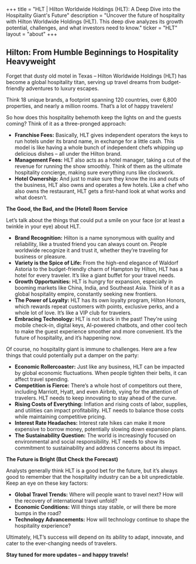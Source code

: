 +++
title = "HLT |  Hilton Worldwide Holdings (HLT): A Deep Dive into the Hospitality Giant's Future"
description = "Uncover the future of hospitality with Hilton Worldwide Holdings (HLT). This deep dive analyzes its growth potential, challenges, and what investors need to know."
ticker = "HLT"
layout = "about"
+++

        


## Hilton: From Humble Beginnings to Hospitality Heavyweight

Forget that dusty old motel in Texas – Hilton Worldwide Holdings (HLT) has become a global hospitality titan, serving up travel dreams from budget-friendly adventures to luxury escapes. 

Think 18 unique brands, a footprint spanning 120 countries, over 6,800 properties, and nearly a million rooms. That’s a lot of happy travelers!

So how does this hospitality behemoth keep the lights on and the guests coming?  Think of it as a three-pronged approach:

* **Franchise Fees:** Basically, HLT gives independent operators the keys to run hotels under its brand name, in exchange for a little cash. This model is like having a whole bunch of independent chefs whipping up delicious dishes – all under the Hilton brand.
* **Management Fees:** HLT also acts as a hotel manager, taking a cut of the revenue for running the show smoothly. Think of them as the ultimate hospitality concierge, making sure everything runs like clockwork.
* **Hotel Ownership:** And just to make sure they know the ins and outs of the business, HLT also owns and operates a few hotels.  Like a chef who also owns the restaurant, HLT gets a first-hand look at what works and what doesn’t.

**The Good, the Bad, and the (Hotel) Room Service**

Let’s talk about the things that could put a smile on your face (or at least a twinkle in your eye) about HLT.

* **Brand Recognition:**  Hilton is a name synonymous with quality and reliability, like a trusted friend you can always count on. People worldwide recognize it and trust it, whether they’re traveling for business or pleasure. 
* **Variety is the Spice of Life:**  From the high-end elegance of Waldorf Astoria to the budget-friendly charm of Hampton by Hilton, HLT has a hotel for every traveler.  It’s like a giant buffet for your travel needs.
* **Growth Opportunities:** HLT is hungry for expansion, especially in booming markets like China, India, and Southeast Asia.  Think of it as a global hospitality empire, constantly seeking new frontiers.  
* **The Power of Loyalty:** HLT has its own loyalty program, Hilton Honors, which rewards repeat customers with points, exclusive perks, and a whole lot of love. It’s like a VIP club for travelers.
* **Embracing Technology:**  HLT is not stuck in the past! They're using mobile check-in, digital keys, AI-powered chatbots, and other cool tech to make the guest experience smoother and more convenient. It’s the future of hospitality, and it’s happening now.

Of course, no hospitality giant is immune to challenges.  Here are a few things that could potentially put a damper on the party:

* **Economic Rollercoaster:**  Just like any business, HLT can be impacted by global economic fluctuations. When people tighten their belts, it can affect travel spending.
* **Competition is Fierce:**  There’s a whole host of competitors out there, including Marriott, Hyatt, and even Airbnb, vying for the attention of travelers. HLT needs to keep innovating to stay ahead of the curve.
* **Rising Costs of Everything:**  Inflation and rising costs of labor, supplies, and utilities can impact profitability. HLT needs to balance those costs while maintaining competitive pricing.
* **Interest Rate Headaches:**  Interest rate hikes can make it more expensive to borrow money, potentially slowing down expansion plans.
* **The Sustainability Question:** The world is increasingly focused on environmental and social responsibility. HLT needs to show its commitment to sustainability and address concerns about its impact. 

**The Future is Bright (But Check the Forecast)**

Analysts generally think HLT is a good bet for the future, but it’s always good to remember that the hospitality industry can be a bit unpredictable. Keep an eye on these key factors:

* **Global Travel Trends:** Where will people want to travel next? How will the recovery of international travel unfold?
* **Economic Conditions:** Will things stay stable, or will there be more bumps in the road?
* **Technology Advancements:**  How will technology continue to shape the hospitality experience?

Ultimately, HLT’s success will depend on its ability to adapt, innovate, and cater to the ever-changing needs of travelers.  

**Stay tuned for more updates – and happy travels!** 

        
